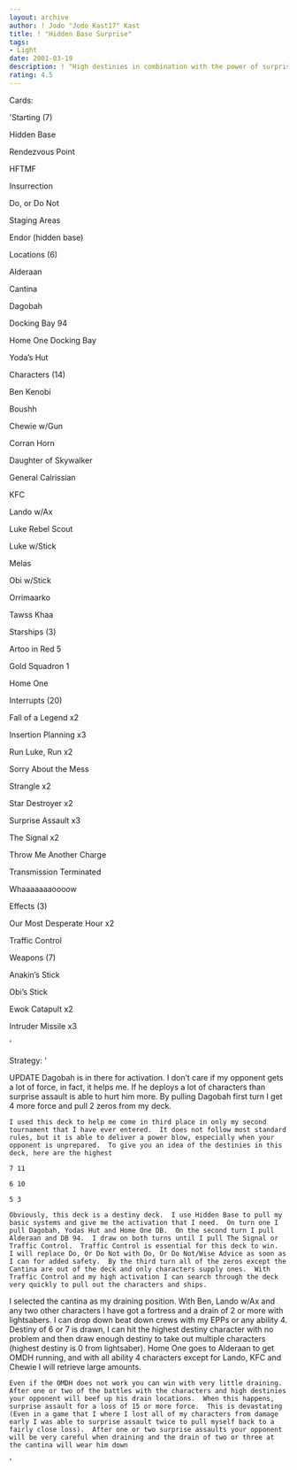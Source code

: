 ```yaml
---
layout: archive
author: ! Jodo "Jodo Kast17" Kast
title: ! "Hidden Base Surprise"
tags:
- Light
date: 2001-03-19
description: ! "High destinies in combination with the power of surprise assault that can destroy your opponent very quickly and turn the game in your favor."
rating: 4.5
---
```

Cards: 

'Starting (7)

Hidden Base

Rendezvous Point

HFTMF

Insurrection

Do, or Do Not

Staging Areas

Endor (hidden base)


Locations (6)

Alderaan

Cantina

Dagobah

Docking Bay 94

Home One Docking Bay

Yoda&#8217;s Hut


Characters (14)

Ben Kenobi

Boushh

Chewie w/Gun

Corran Horn

Daughter of Skywalker

General Calrissian

KFC

Lando w/Ax

Luke Rebel Scout

Luke w/Stick

Melas

Obi w/Stick

Orrimaarko

Tawss Khaa


Starships (3)

Artoo in Red 5

Gold Squadron 1

Home One


Interrupts (20)

Fall of a Legend x2

Insertion Planning x3

Run Luke, Run x2

Sorry About the Mess

Strangle x2

Star Destroyer x2

Surprise Assault x3

The Signal x2

Throw Me Another Charge 

Transmission Terminated

Whaaaaaaaoooow


Effects (3)

Our Most Desperate Hour x2

Traffic Control


Weapons (7)

Anakin&#8217;s Stick

Obi&#8217;s Stick

Ewok Catapult x2

Intruder Missile x3


'

Strategy: '

UPDATE Dagobah is in there for activation.  I don’t care if my opponent gets a lot of force, in fact, it helps me.  If he deploys a lot of characters than surprise assault is able to hurt him more.  By pulling Dagobah first turn I get 4 more force and pull 2 zeros from my deck.



	I used this deck to help me come in third place in only my second tournament that I have ever entered.  It does not follow most standard rules, but it is able to deliver a power blow, especially when your opponent is unprepared.  To give you an idea of the destinies in this deck, here are the highest

	7 11

	6 10

	5 3

	Obviously, this deck is a destiny deck.  I use Hidden Base to pull my basic systems and give me the activation that I need.  On turn one I pull Dagobah, Yodas Hut and Home One DB.  On the second turn I pull Alderaan and DB 94.  I draw on both turns until I pull The Signal or Traffic Control.  Traffic Control is essential for this deck to win.  I will replace Do, Or Do Not with Do, Or Do Not/Wise Advice as soon as I can for added safety.  By the third turn all of the zeros except the Cantina are out of the deck and only characters supply ones.  With Traffic Control and my high activation I can search through the deck very quickly to pull out the characters and ships.  

I selected the cantina as my draining position.  With Ben, Lando w/Ax and any two other characters I have got a fortress and a drain of 2 or more with lightsabers.  I can drop down beat down crews with my EPPs or any ability 4.  Destiny of 6 or 7 is drawn, I can hit the highest destiny character with no problem and then draw enough destiny to take out multiple characters (highest destiny is 0 from lightsaber).  Home One goes to Alderaan to get OMDH running, and with all ability 4 characters except for Lando, KFC and Chewie I will retrieve large amounts.  

	Even if the OMDH does not work you can win with very little draining.  After one or two of the battles with the characters and high destinies your opponent will beef up his drain locations.  When this happens, surprise assault for a loss of 15 or more force.  This is devastating (Even in a game that I where I lost all of my characters from damage early I was able to surprise assault twice to pull myself back to a fairly close loss).  After one or two surprise assaults your opponent will be very careful when draining and the drain of two or three at the cantina will wear him down

'